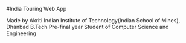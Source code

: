 #India Touring Web App

Made by Akriti Indian Institute of Technology(Indian School of Mines), Dhanbad B.Tech Pre-final year Student of Computer Science and Engineering
